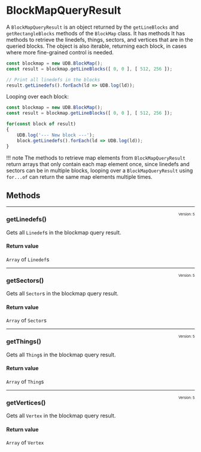 # BlockMapQueryResult

A `BlockMapQueryResult` is an object returned by the `getLineBlocks` and `getRectangleBlocks` methods of the `BlockMap` class. It has methods It has methods to retrieve the linedefs, things, sectors, and vertices that are in the queried blocks. The object is also iterable, returning each block, in cases where more fine-grained control is needed.

```js
const blockmap = new UDB.BlockMap();
const result = blockmap.getLineBlocks([ 0, 0 ], [ 512, 256 ]);

// Print all linedefs in the blocks
result.getLinedefs().forEach(ld => UDB.log(ld));
```
Looping over each block:

```js
const blockmap = new UDB.BlockMap();
const result = blockmap.getLineBlocks([ 0, 0 ], [ 512, 256 ]);

for(const block of result)
{
	UDB.log('--- New block ---');
	block.getLinedefs().forEach(ld => UDB.log(ld));
}
```
!!! note
    The methods to retrieve map elements from `BlockMapQueryResult` return arrays that only contain each map element once, since linedefs and sectors can be in multiple blocks, looping over a `BlockMapQueryResult` using `for...of` can return the same map elements multiple times.
## Methods

---
<span style="float:right;font-weight:normal;font-size:66%">Version: 5</span>
### getLinedefs()
Gets all `Linedef`s in the blockmap query result.
#### Return value
`Array` of `Linedef`s

---
<span style="float:right;font-weight:normal;font-size:66%">Version: 5</span>
### getSectors()
Gets all `Sector`s in the blockmap query result.
#### Return value
`Array` of `Sector`s

---
<span style="float:right;font-weight:normal;font-size:66%">Version: 5</span>
### getThings()
Gets all `Thing`s in the blockmap query result.
#### Return value
`Array` of `Thing`s

---
<span style="float:right;font-weight:normal;font-size:66%">Version: 5</span>
### getVertices()
Gets all `Vertex` in the blockmap query result.
#### Return value
`Array` of `Vertex`
